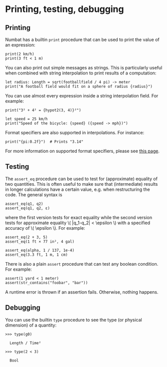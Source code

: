 # Printing, testing, debugging

## Printing

Numbat has a builtin `print` procedure that can be used to print the value of an expression:

```nbt
print(2 km/h)
print(3 ft < 1 m)
```

You can also print out simple messages as strings. This is particularly useful when combined
with string interpolation to print results of a computation:

```nbt
let radius: Length = sqrt(footballfield / 4 pi) -> meter
print("A football field would fit on a sphere of radius {radius}")
```

You can use almost every expression inside a string interpolation field. For example:

```nbt
print("3² + 4² = {hypot2(3, 4)}²")

let speed = 25 km/h
print("Speed of the bicycle: {speed} ({speed -> mph})")
```

Format specifiers are also supported in interpolations. For instance:

```nbt
print("{pi:0.2f}")  # Prints "3.14"
```

For more information on supported format specifiers, please see
[this page](https://doc.rust-lang.org/std/fmt/#formatting-parameters).

## Testing

The `assert_eq` procedure can be used to test for (approximate) equality of two quantities.
This is often useful to make sure that (intermediate) results in longer calculations have
a certain value, e.g. when restructuring the code. The general syntax is

```nbt
assert_eq(q1, q2)
assert_eq(q1, q2, ε)
```

where the first version tests for exact equality while the second version tests for approximate
equality \\( |q_1-q_2| < \epsilon \\) with a specified accuracy of \\( \epsilon \\). For example:

```nbt
assert_eq(2 + 3, 5)
assert_eq(1 ft × 77 in², 4 gal)

assert_eq(alpha, 1 / 137, 1e-4)
assert_eq(3.3 ft, 1 m, 1 cm)
```

There is also a plain `assert` procedure that can test any boolean condition. For example:

```nbt
assert(1 yard < 1 meter)
assert(str_contains("foobar", "bar"))
```

A runtime error is thrown if an assertion fails. Otherwise, nothing happens.

## Debugging

You can use the builtin `type` procedure to see the type (or physical dimension) of a quantity:

```nbt
>>> type(g0)

  Length / Time²

>>> type(2 < 3)

  Bool
```
